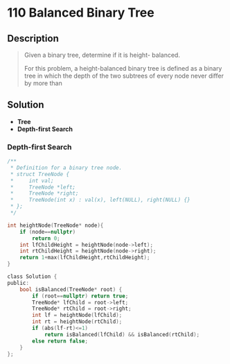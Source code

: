 # 110 Balanced Binary Tree

## Description

> Given a binary tree, determine if it is height-
> balanced.
>
> For this problem, a height-balanced binary tree is 
> defined as a binary tree in which the depth of the 
> two subtrees of every node never differ by more than 


## Solution

-  **Tree**
-  **Depth-first Search**

### Depth-first Search

```c
/**
 * Definition for a binary tree node.
 * struct TreeNode {
 *     int val;
 *     TreeNode *left;
 *     TreeNode *right;
 *     TreeNode(int x) : val(x), left(NULL), right(NULL) {}
 * };
 */

int heightNode(TreeNode* node){
    if (node==nullptr)
        return 0;
    int lfChildHeight = heightNode(node->left);
    int rtChildHeight = heightNode(node->right);
    return 1+max(lfChildHeight,rtChildHeight);
}

class Solution {
public:
    bool isBalanced(TreeNode* root) {
        if (root==nullptr) return true;
        TreeNode* lfChild = root->left;
        TreeNode* rtChild = root->right;
        int lf = heightNode(lfChild);
        int rt = heightNode(rtChild);
        if (abs(lf-rt)<=1)
            return isBalanced(lfChild) && isBalanced(rtChild);
        else return false;
    }
};
```